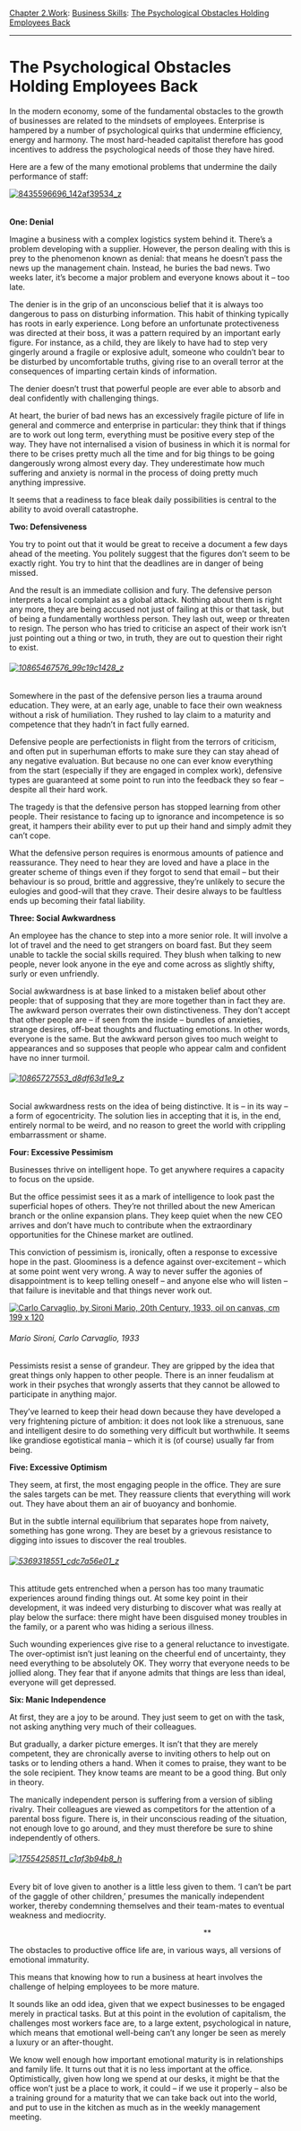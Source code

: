[Chapter 2.Work](https://www.theschooloflife.com/thebookoflife/category/work/): [Business Skills](https://www.theschooloflife.com/thebookoflife/category/work/business-skills/): [The Psychological Obstacles Holding Employees Back](https://www.theschooloflife.com/thebookoflife/the-psychological-obstacles-holding-employees-back/)

* * *

# The Psychological Obstacles Holding Employees Back

In the modern economy, some of the fundamental obstacles to the growth of businesses are related to the mindsets of employees. Enterprise is hampered by a number of psychological quirks that undermine efficiency, energy and harmony. The most hard-headed capitalist therefore&nbsp;has good incentives to address the psychological needs of those they have hired.

Here are a few of the many emotional problems that undermine the daily performance of staff:

[![8435596696_142af39534_z](https://www.theschooloflife.com/thebookoflife/wp-content/uploads/2015/02/8435596696_142af39534_z.jpg)](http://www.thebookoflife.org/wp-content/uploads/2015/02/8435596696_142af39534_z.jpg)

###### 

**One: Denial**

Imagine a business with a complex logistics system behind it. There’s a problem developing with a supplier. However, the person dealing with this is prey to the phenomenon known as denial: that means he doesn’t pass the news up the management chain. Instead, he buries the bad news. Two weeks later, it’s become a major problem and everyone knows about it – too late.

The denier is in the grip of an unconscious belief that it is always too dangerous to pass on disturbing information. This habit of thinking typically has roots in early experience. Long before an unfortunate protectiveness was directed at their boss, it was a pattern required by an important early figure. For instance, as a child, they are likely to have had to step very gingerly around a fragile or explosive adult, someone who couldn’t bear to be disturbed by uncomfortable truths, giving rise to an overall terror at the consequences of imparting certain kinds of information.

The denier doesn’t trust that powerful people are ever able to absorb and deal confidently with challenging things.

At heart, the burier of bad news has an excessively fragile picture of life in general and commerce and enterprise in particular: they think that if things are to work out long term, everything must be positive every step of the way. They have not internalised a vision of business in which it is normal for there to be crises pretty much all the time and for big things to be going dangerously wrong almost every day. They underestimate how much suffering and anxiety is normal in the process of doing pretty much anything impressive.

It seems that a readiness to face bleak daily possibilities is central to the ability to avoid overall catastrophe.

**Two: Defensiveness**

You try to point out that it would be great to receive a document a few days ahead of the meeting. You politely suggest that the figures don’t seem to be exactly right. You try to hint that the deadlines are in danger of being missed.

And the result is an immediate collision and fury. The defensive person interprets a local complaint as a global attack. Nothing about them is right any more, they are being accused not just of failing at this or that task, but of being a fundamentally worthless person. They lash out, weep or threaten to resign. The person who has tried to criticise an aspect of their work isn’t just pointing out a thing or two, in truth, they are out to question their right to exist.

###### [![10865467576_99c19c1428_z](https://www.theschooloflife.com/thebookoflife/wp-content/uploads/2015/02/10865467576_99c19c1428_z.jpg)](http://www.thebookoflife.org/wp-content/uploads/2015/02/10865467576_99c19c1428_z.jpg)

Somewhere in the past of the defensive person lies a trauma around education. They were, at an early age, unable to face their own weakness without a risk of humiliation. They rushed to lay claim to a maturity and competence that they hadn’t in fact fully earned.

Defensive people are perfectionists in flight from the terrors of criticism, and often put in superhuman efforts to make sure they can stay ahead of any negative evaluation. But because no one can ever know everything from the start (especially if they are engaged in complex work), defensive types are guaranteed at some point to run into the feedback they so fear – despite all their hard work.

The tragedy is that the defensive person has stopped&nbsp;learning from other people. Their resistance to facing up to ignorance and incompetence is so great, it hampers their ability ever to put up their hand and simply admit they can’t cope.

What the defensive person requires is enormous amounts of patience and reassurance. They need to hear they are loved and have a place in the greater scheme of things even if they forgot to send that email – but their behaviour is so proud, brittle and aggressive, they’re unlikely to secure the eulogies and good-will that they crave. Their desire always to be faultless ends up becoming their fatal liability.

**Three: Social Awkwardness**

An employee has the chance to step into a more senior role. It will involve a lot of travel and the need to get strangers on board fast. But they seem unable to tackle the social skills required. They blush when talking to new people, never look anyone in the eye and come across as slightly shifty, surly or even unfriendly.

Social awkwardness is at base linked to a mistaken belief about other people: that of supposing that they are more together than in fact they are. The awkward person overrates their own distinctiveness. They don’t accept that other people are – if seen from the inside – bundles of anxieties, strange desires, off-beat thoughts and fluctuating emotions. In other words, everyone is the same. But the awkward person gives too much weight to appearances and so supposes that people who appear calm and confident have no inner turmoil.

###### [![10865727553_d8df63d1e9_z](https://www.theschooloflife.com/thebookoflife/wp-content/uploads/2015/02/10865727553_d8df63d1e9_z.jpg)](http://www.thebookoflife.org/wp-content/uploads/2015/02/10865727553_d8df63d1e9_z.jpg)

Social awkwardness rests on the idea of being distinctive. It is – in its way – a form of egocentricity. The solution lies in accepting that it is, in the end, entirely normal to be weird, and no reason to greet the world with crippling embarrassment or shame.

**Four: Excessive Pessimism**

Businesses thrive on intelligent hope. To get anywhere requires a capacity to focus on the upside.

But the office pessimist sees it as a mark of intelligence to look past the superficial hopes of others. They’re not thrilled about the new American branch or the online expansion plans. They keep quiet when the new CEO arrives and don’t have much to contribute when the extraordinary opportunities for the Chinese market are outlined.

This conviction of pessimism is, ironically, often a response to excessive hope in the past. Gloominess is a defence against over-excitement – which at some point went very wrong. A way to never suffer the agonies of disappointment is to keep telling oneself – and anyone else who will listen – that failure is inevitable and that things never work out.&nbsp;

[![Carlo Carvaglio, by Sironi Mario, 20th Century, 1933, oil on canvas, cm 199 x 120](https://www.theschooloflife.com/thebookoflife/wp-content/uploads/2015/02/187388841.jpg)](http://www.thebookoflife.org/wp-content/uploads/2015/02/187388841.jpg)

###### Mario Sironi, _Carlo Carvaglio_, 1933

Pessimists resist a sense of grandeur. They are gripped by the idea that great things only happen to other people. There is an inner feudalism at work in their psyches that&nbsp;wrongly asserts that they cannot be allowed to participate in anything major.

They’ve learned to keep their head down because they have developed a very frightening picture of ambition: it does not look like a strenuous, sane and intelligent desire to do something very difficult but worthwhile. It seems like grandiose egotistical mania – which it is (of course) usually far from being.

**Five: Excessive Optimism**

They seem, at first, the most engaging people in the office. They are sure the sales targets can be met. They reassure clients that everything will work out. They have about them an air of buoyancy and bonhomie.

But in the subtle internal equilibrium that separates hope from naivety, something has gone wrong. They are beset by a grievous resistance to digging into issues to discover the real troubles.

###### [![5369318551_cdc7a56e01_z](https://www.theschooloflife.com/thebookoflife/wp-content/uploads/2015/02/5369318551_cdc7a56e01_z.jpg)](http://www.thebookoflife.org/wp-content/uploads/2015/02/5369318551_cdc7a56e01_z.jpg)

This attitude gets entrenched when a person has too many traumatic experiences around finding things out. At some key point in their development, it was indeed very disturbing to discover what was really at play below the surface: there might have been disguised money troubles in the family, or a parent who was hiding a serious illness.

Such wounding experiences give rise to a general reluctance to investigate. The over-optimist isn’t just leaning on the cheerful end of uncertainty, they need everything to be absolutely OK. They worry that everyone needs to be jollied along. They fear that if anyone admits that things are less than ideal, everyone will get depressed.&nbsp;

**Six: Manic Independence**

At first, they are a joy to be around. They just seem to get on with the task, not asking anything very much of their colleagues.

But gradually, a darker picture emerges. It isn’t that they are merely competent, they are chronically averse to inviting others to help out on tasks or to lending others a hand. When it comes to praise, they want to be the sole recipient. They know teams are meant to be a good thing. But only in theory.

The manically independent person is suffering from a version of sibling rivalry. Their colleagues are viewed as competitors for the attention of a parental boss figure. There is, in their unconscious reading of the situation, not enough love to go around, and they must therefore be sure to shine independently of others.

###### [![17554258511_c1af3b94b8_h](https://www.theschooloflife.com/thebookoflife/wp-content/uploads/2015/02/17554258511_c1af3b94b8_h.jpg)](http://www.thebookoflife.org/wp-content/uploads/2015/02/17554258511_c1af3b94b8_h.jpg)

Every bit of love given to another is a little less given to them. ‘I can’t be part of the gaggle of other children,’ presumes the manically independent worker, thereby condemning themselves and their team-mates to eventual weakness and mediocrity.

&nbsp; &nbsp; &nbsp; &nbsp; &nbsp; &nbsp; &nbsp; &nbsp; &nbsp; &nbsp; &nbsp; &nbsp; &nbsp; &nbsp; &nbsp; &nbsp; &nbsp; &nbsp; &nbsp; &nbsp; &nbsp; &nbsp; &nbsp; &nbsp; &nbsp; &nbsp; &nbsp; &nbsp; &nbsp; &nbsp; &nbsp; &nbsp; &nbsp; &nbsp; &nbsp; &nbsp; &nbsp; &nbsp; &nbsp; &nbsp; &nbsp; &nbsp; &nbsp; &nbsp; \*\*

The obstacles to productive office life are, in various ways, all versions of emotional immaturity.

This means that knowing how to run a business at heart involves the challenge of helping employees to be more mature.

It sounds like an odd idea, given that we expect businesses to be engaged merely in practical tasks. But at this point in the evolution of capitalism, the challenges most workers face are, to a large extent, psychological in nature, which means that emotional well-being can’t any longer be seen as merely a luxury or an after-thought.

We know well enough how important emotional maturity is in relationships and family life. It turns out that it is no less important at the office. Optimistically, given how long we spend at our desks, it might be that the office won’t just be a place to work, it could – if we use it properly – also be a training ground for a maturity that we can take back out into the world, and put to use in the kitchen as much as in the weekly management meeting.
